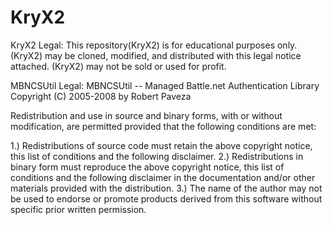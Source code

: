 # KryX2
KryX2 Legal:
This repository(KryX2) is for educational purposes only. (KryX2) may be cloned, modified, and distributed with this legal notice attached. (KryX2) may not be sold or used for profit. 


MBNCSUtil Legal:
MBNCSUtil -- Managed Battle.net Authentication Library
Copyright (C) 2005-2008 by Robert Paveza

Redistribution and use in source and binary forms, with or without modification, 
are permitted provided that the following conditions are met: 

1.) Redistributions of source code must retain the above copyright notice, 
this list of conditions and the following disclaimer. 
2.) Redistributions in binary form must reproduce the above copyright notice, 
this list of conditions and the following disclaimer in the documentation 
and/or other materials provided with the distribution. 
3.) The name of the author may not be used to endorse or promote products derived 
from this software without specific prior written permission. 
